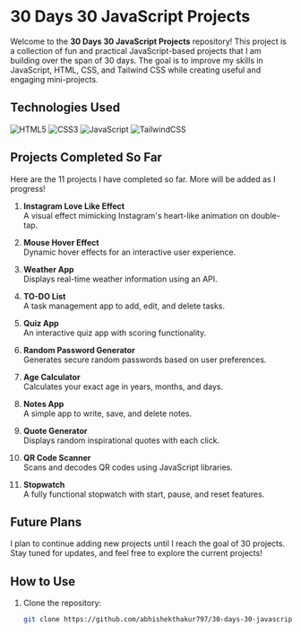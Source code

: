 # 30 Days 30 JavaScript Projects

Welcome to the **30 Days 30 JavaScript Projects** repository! This project is a collection of fun and practical JavaScript-based projects that I am building over the span of 30 days. The goal is to improve my skills in JavaScript, HTML, CSS, and Tailwind CSS while creating useful and engaging mini-projects.

## Technologies Used

![HTML5](https://img.shields.io/badge/html5-%23E34F26.svg?style=for-the-badge&logo=html5&logoColor=white)
![CSS3](https://img.shields.io/badge/css3-%231572B6.svg?style=for-the-badge&logo=css3&logoColor=white)
![JavaScript](https://img.shields.io/badge/javascript-%23323330.svg?style=for-the-badge&logo=javascript&logoColor=%23F7DF1E)
![TailwindCSS](https://img.shields.io/badge/tailwindcss-%2338B2AC.svg?style=for-the-badge&logo=tailwind-css&logoColor=white)

## Projects Completed So Far

Here are the 11 projects I have completed so far. More will be added as I progress!

1. **Instagram Love Like Effect**  
   A visual effect mimicking Instagram's heart-like animation on double-tap.

2. **Mouse Hover Effect**  
   Dynamic hover effects for an interactive user experience.

3. **Weather App**  
   Displays real-time weather information using an API.

4. **TO-DO List**  
   A task management app to add, edit, and delete tasks.

5. **Quiz App**  
   An interactive quiz app with scoring functionality.

6. **Random Password Generator**  
   Generates secure random passwords based on user preferences.

7. **Age Calculator**  
   Calculates your exact age in years, months, and days.

8. **Notes App**  
   A simple app to write, save, and delete notes.

9. **Quote Generator**  
   Displays random inspirational quotes with each click.

10. **QR Code Scanner**  
    Scans and decodes QR codes using JavaScript libraries.

11. **Stopwatch**  
    A fully functional stopwatch with start, pause, and reset features.

## Future Plans

I plan to continue adding new projects until I reach the goal of 30 projects. Stay tuned for updates, and feel free to explore the current projects!

## How to Use

1. Clone the repository:
   ```bash
   git clone https://github.com/abhishekthakur797/30-days-30-javascript-project
   ```
